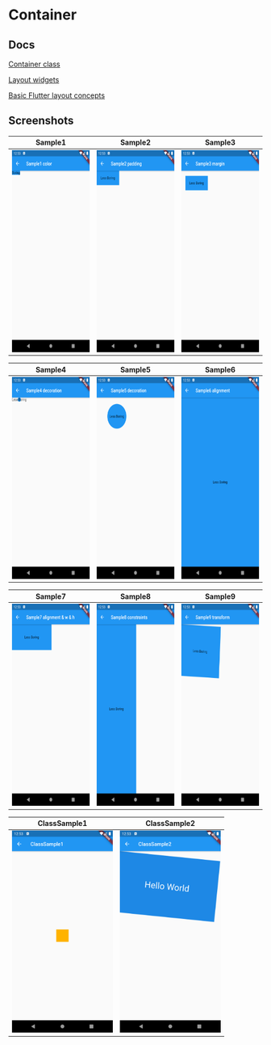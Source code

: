 # Container

## Docs

[Container class](https://api.flutter.dev/flutter/widgets/Container-class.html)

[Layout widgets](https://flutter.dev/docs/development/ui/widgets/layout)

[Basic Flutter layout concepts](https://flutter.dev/docs/codelabs/layout-basics)

## Screenshots

|Sample1|Sample2|Sample3|
|:-:|:-:|:-:|
|<img src="./screenshots/Sample1.png" height="400" alt="Screenshot"/>|<img src="./screenshots/Sample2.png" height="400" alt="Screenshot"/>|<img src="./screenshots/Sample3.png" height="400" alt="Screenshot"/>|

|Sample4|Sample5|Sample6|
|:-:|:-:|:-:|
|<img src="./screenshots/Sample4.png" height="400" alt="Screenshot"/>|<img src="./screenshots/Sample5.png" height="400" alt="Screenshot"/>|<img src="./screenshots/Sample6.png" height="400" alt="Screenshot"/>|

|Sample7|Sample8|Sample9|
|:-:|:-:|:-:|
|<img src="./screenshots/Sample7.png" height="400" alt="Screenshot"/>|<img src="./screenshots/Sample8.png" height="400" alt="Screenshot"/>|<img src="./screenshots/Sample9.png" height="400" alt="Screenshot"/>|

|ClassSample1|ClassSample2|
|:-:|:-:|
|<img src="./screenshots/ClassSample1.png" height="400" alt="Screenshot"/>|<img src="./screenshots/ClassSample2.png" height="400" alt="Screenshot"/>|
